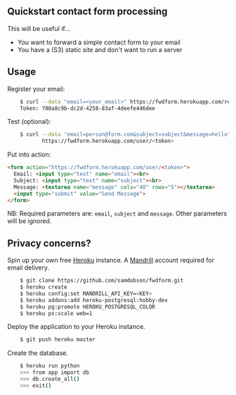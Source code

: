 Quickstart contact form processing
----------------------------------

This will be useful if...

* You want to forward a simple contact form to your email
* You have a (S3) static site and don't want to run a server

Usage
-----

Register your email:

```bash
    $ curl --data "email=<your_email>" https://fwdform.herokuapp.com/register
    Token: 780a8c9b-dc2d-4258-83af-4deefe446dee

```

Test (optional):

```bash
    $ curl --data "email=person@form.com&subject=subject&message=hello" \
           https://fwdform.herokuapp.com/user/<token>
```

Put into action:

```html
<form action="https://fwdform.herokuapp.com/user/<token>">
  Email: <input type="text" name="email"><br>
  Subject: <input type="text" name="subject"><br>
  Message: <textarea name="message" cols="40" rows="5"></textarea>
  <input type="submit" value="Send Message">
</form>
```

NB: Required parameters are: `email`, `subject` and `message`. Other parameters will be ignored.

Privacy concerns?
-----------------

Spin up your own free [Heroku](http://www.heroku.com) instance. A [Mandrill](http://mandrill.com) account required for email delivery.

```bash
    $ git clone https://github.com/samdobson/fwdform.git
    $ heroku create
    $ heroku config:set MANDRILL_API_KEY=<KEY>
    $ heroku addons:add heroku-postgresql:hobby-dev
    $ heroku pg:promote HEROKU_POSTGRESQL_COLOR
    $ heroku ps:scale web=1
```

Deploy the application to your Heroku instance.

```bash
    $ git push heroku master
```

Create the database.

```bash
    $ heroku run python
    >>> from app import db
    >>> db.create_all()
    >>> exit()
```
